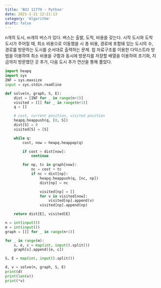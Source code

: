 ```yaml
---
title: 'BOJ 11779 - Python'
date: 2021-1-21 12:21:13
category: 'Algorithm'
draft: false
---
```

n개의 도시, m개의 버스가 있다. 버스는 출발, 도착, 비용을 갖는다. 시작 도시와 도착 도시가 주어질 때, 최소 비용으로 이동했을 시 총 비용, 경로에 포함돼 있는 도시의 수, 경로를 방문하는 도시를 순서대로 출력하는 문제. 힙 자료구조를 이용한 다익스트라 방법을 이용하여 최소 비용을 구함과 동시에 방문지를 저장할 배열을 이용하여 초기화, 지금까지 방문했던 곳 추가, 다음 도시 추가 연산을 통해 풀었다.
```python
import heapq
import sys
INF = sys.maxsize
input = sys.stdin.readline

def solve(n, graph, S, E):
    dist = [INF for _ in range(n+1)]
    visited = [[] for _ in range(n+1)]
    q = []

    # cost, current position, visited position
    heapq.heappush(q, [0, S])
    dist[S] = 0
    visited[S] = [S]

    while q:
        cost, now = heapq.heappop(q)

        if cost > dist[now]:
            continue

        for np, tc in graph[now]:
            nc = cost + tc
            if nc < dist[np]:
                heapq.heappush(q, [nc, np])
                dist[np] = nc

                visited[np] = []
                for v in visited[now]:
                    visited[np].append(v)
                visited[np].append(np)

    return dist[E], visited[E]

n = int(input())
m = int(input())
graph = [[] for _ in range(n+1)]

for _ in range(m):
    s, e, c = map(int, input().split())
    graph[s].append([e, c])

S, E = map(int, input().split())

d, v = solve(n, graph, S, E)
print(d)
print(len(v))
print(*v)

```